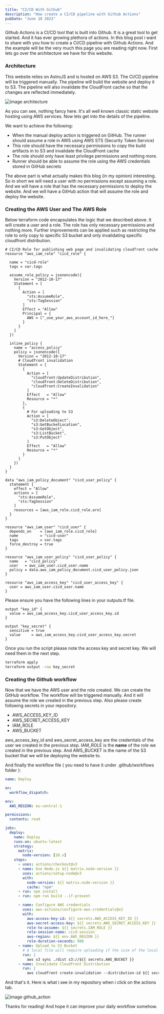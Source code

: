 ```yaml
---
title: "CI/CD With Github"
description: "How create a CI/CD pipeline with Github Actions"
pubDate: "June 10 2023"
---
```


Github Actions is a CI/CD tool that is built into Github. It is a great tool to get started. And it has ever growing plethora of actions. In this blog post i want to share with you how to create a CI/CD pipeline with Github Actions. And the example will be the very much this page you are reading right now. First lets go over the architecture we have for this website.

### Architecture

This website relies on AstroJS and is hosted on AWS S3. The CI/CD pipeline will be triggered manually. The pipeline will build the website and deploy it to S3. The pipeline will also invalidate the CloudFront cache so that the changes are reflected immediately.

![image architecture](/assets/blog/githubActions/website.png)

As you can see, nothing fancy here. It's all well known classic static website hosting using AWS services. Now lets get into the details of the pipeline.

We want to achieve the following:

- When the manual deploy action is triggered on GitHub. The runner should assume a role in AWS using AWS STS (Security Token Service)
- This role should have the necessary permissions to copy the build artifacts in to S3 and invalidate the CloudFront cache
- The role should only have least privilege permissions and nothing more.
- Runner should be able to assume the role using the AWS credentials stored in GitHub secrets

The above part is what actually makes this blog (in my opinion) interesting. So in short we will need a user with no permissions except assuming a role. And we will have a role that has the necessary permissions to deploy the website. And we will have a GitHub action that will assume the role and deploy the website.

### Creating the AWS User and The AWS Role

Below terraform code encapsulates the logic that we described above. It will create a user and a role. The role has only necessary permissions and nothing more. Further improvements can be applied such as restricting the role to only copy to specific S3 bucket and only invalidating specific cloudfront distribution.

```golang
# CI/CD Role for publishing web page and invalidating cloudfront cache
resource "aws_iam_role" "cicd_role" {

  name = "cicd-role"
  tags = var.tags

  assume_role_policy = jsonencode({
    Version = "2012-10-17"
    Statement = [
      {
        Action = [
          "sts:AssumeRole",
          "sts:TagSession"
        ]
        Effect = "Allow"
        Principal = {
          AWS = ["_use_your_aws_account_id_here_"]
        }
      }
    ]
  })

  inline_policy {
    name = "access_policy"
    policy = jsonencode({
      Version = "2012-10-17"
      # Cloudfront invalidation
      Statement = [
        {
          Action = [
            "cloudfront:UpdateDistribution",
            "cloudfront:DeleteDistribution",
            "cloudfront:CreateInvalidation"
          ]
          Effect   = "Allow"
          Resource = "*"
        },
        {
          # For uploading to S3
          Action = [
            "s3:DeleteObject",
            "s3:GetBucketLocation",
            "s3:GetObject",
            "s3:ListBucket",
            "s3:PutObject"
          ]
          Effect   = "Allow"
          Resource = "*"
        }
      ]
    })
  }
}

data "aws_iam_policy_document" "cicd_user_policy" {
  statement {
    effect = "Allow"
    actions = [
      "sts:AssumeRole",
      "sts:TagSession"
    ]
    resources = [aws_iam_role.cicd_role.arn]
  }
}

resource "aws_iam_user" "cicd_user" {
  depends_on    = [aws_iam_role.cicd_role]
  name          = "cicd-user"
  tags          = var.tags
  force_destroy = true
}

resource "aws_iam_user_policy" "cicd_user_policy" {
  name   = "cicd_policy"
  user   = aws_iam_user.cicd_user.name
  policy = data.aws_iam_policy_document.cicd_user_policy.json
}

resource "aws_iam_access_key" "cicd_user_access_key" {
  user = aws_iam_user.cicd_user.name
}
```

Please ensure you have the following lines in your outputs.tf file.

```golang
output "key_id" {
  value = aws_iam_access_key.cicd_user_access_key.id
}

output "key_secret" {
  sensitive = true
  value     = aws_iam_access_key.cicd_user_access_key.secret
}

```

Once you run the script please note the access key and secret key. We will need them in the next step.

```bash
terraform apply
terraform output -raw key_secret
```

### Creating the Github workflow

Now that we have the AWS user and the role created. We can create the GitHub workflow. The workflow will be triggered manually. And it will assume the role we created in the previous step. Also please create following secrets in your repository.

- AWS_ACCESS_KEY_ID
- AWS_SECRET_ACCESS_KEY
- IAM_ROLE
- AWS_BUCKET

aws_access_key_id and aws_secret_access_key are the credentials of the user we created in the previous step. IAM_ROLE is the **name** of the role we created in the previous step. And AWS_BUCKET is the name of the S3 bucket that we will be deploying the website to.

And finally the workflow file ( you need to have it under .github/workflows folder ):

```yaml
name: Deploy

on:
  workflow_dispatch:

env:
  AWS_REGION: eu-central-1

permissions:
  contents: read

jobs:
  deploy:
    name: Deploy
    runs-on: ubuntu-latest
    strategy:
      matrix:
        node-version: [18.x]
    steps:
      - uses: actions/checkout@v3
      - name: Use Node.js ${{ matrix.node-version }}
        uses: actions/setup-node@v3
        with:
          node-version: ${{ matrix.node-version }}
          cache: "npm"
      - run: npm install
      - run: npm run build --if-present

      - name: Configure AWS credentials
        uses: aws-actions/configure-aws-credentials@v2
        with:
          aws-access-key-id: ${{ secrets.AWS_ACCESS_KEY_ID }}
          aws-secret-access-key: ${{ secrets.AWS_SECRET_ACCESS_KEY }}
          role-to-assume: ${{ secrets.IAM_ROLE }}
          role-session-name: cicd-session
          aws-region: ${{ env.AWS_REGION }}
          role-duration-seconds: 900
      - name: Upload to S3 Bucket
        # A local file will require uploading if the size of the local file is different than the size of the s3 object,
        run: |
          aws s3 sync ./dist s3://${{ secrets.AWS_BUCKET }}
      - name: Invalidate Cloudfront Distribution
        run: |
          aws cloudfront create-invalidation --distribution-id ${{ secrets.AWS_DISTRIBUTION_ID }} --paths "/*"
```

And that's it. Here is what i see in my repository when i click on the actions tab.

![image github_action](/assets/blog/githubActions/github_action.png)

Thanks for reading! And hope it can improve your daily workflow somehow.
